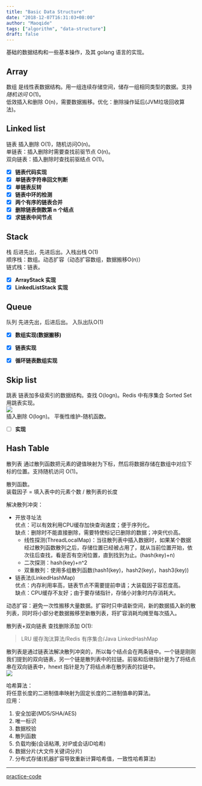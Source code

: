 ```yaml
---
title: "Basic Data Structure"
date: "2018-12-07T16:31:03+08:00"
author: "Maoqide"
tags: ["algorithm", "data-structure"]
draft: false
---
```


基础的数据结构和一些基本操作，及其 golang 语言的实现。    
<!--more--> 

## Array
数组 是线性表数据结构。用一组连续存储空间，储存一组相同类型的数据。支持*随机访问* O(1)。    
低效插入和删除 O(n)，需要数据搬移。优化：删除操作延后(JVM垃圾回收算法)。    

## Linked list
链表 插入删除 O(1)，随机访问O(n)。    
单链表：插入删除时需要查找前驱节点 O(n)。    
双向链表：插入删除时查找前驱结点 O(1)。    


- [X] **链表代码实现**
- [X] **单链表字符串回文判断**       
- [X] **单链表反转**    
- [X] **链表中环的检测**    
- [X] **两个有序的链表合并**
- [X] **删除链表倒数第 n 个结点**
- [X] **求链表中间节点**

## Stack
栈 后进先出，先进后出。入栈出栈 O(1)    
顺序栈：数组。动态扩容（动态扩容数组，数据搬移O(n)）    
链式栈：链表。    

- [X] **ArrayStack 实现**
- [X] **LinkedListStack 实现**  

## Queue
队列 先进先出，后进后出。 入队出队O(1)

- [X] **数组实现(数据搬移)**
- [X] **链表实现**
- [X] **循环链表数组实现**


## Skip list
跳表 链表加多级索引的数据结构。查找 O(logn)。Redis 中有序集合 Sorted Set 用跳表实现。    
![](/media/posts/algorithm/basic-data-structure/skip-list.jpg)    
插入删除 O(logn)。 平衡性维护-随机函数。    

- [ ] **实现**
  
## Hash Table
散列表 通过散列函数把元素的键值映射为下标，然后将数据存储在数组中对应下标的位置。支持随机访问 O(1)。    

散列函数。    
装载因子 = 填入表中的元素个数 / 散列表的长度    

解决散列冲突：    
- 开放寻址法   
优点：可以有效利用CPU缓存加快查询速度；便于序列化。    
缺点：删除时不能直接删除，需要特使标记已删除的数据；冲突代价高。    
	- 线性探测(ThreadLocalMap)：当往散列表中插入数据时，如果某个数据经过散列函数散列之后，存储位置已经被占用了，就从当前位置开始，依次往后查找，看是否有空闲位置，直到找到为止。(hash(key)+n)    
	- 二次探测：hash(key)+n^2    
	- 双重散列：使用多组散列函数(hash1(key)，hash2(key)，hash3(key))    
- 链表法(LinkedHashMap)    
优点：内存利用率高，链表节点不需要提前申请；大装载因子容忍度高。    
缺点：CPU缓存不友好；由于要存储指针，存储小对象时内存消耗大。    

动态扩容：避免一次性搬移大量数据。扩容时只申请新空间，新的数据插入新的散列表，同时将小部分老数据搬移至新散列表，将扩容消耗均摊至每次插入。    

散列表+双向链表 查找删除添加 O(1):    
> LRU 缓存淘汰算法/Redis 有序集合/Java LinkedHashMap    

散列表是通过链表法解决散列冲突的，所以每个结点会在两条链中。一个链是刚刚我们提到的双向链表，另一个链是散列表中的拉链。前驱和后继指针是为了将结点串在双向链表中，hnext 指针是为了将结点串在散列表的拉链中。    
![](/media/posts/algorithm/basic-data-structure/lru.jpg)    

哈希算法：    
将任意长度的二进制值串映射为固定长度的二进制值串的算法。    
应用：    
1. 安全加密(MD5/SHA/AES)    
2. 唯一标识    
3. 数据校验    
4. 散列函数    
5. 负载均衡(会话粘滞, 对IP或会话ID哈希)    
6. 数据分片(大文件关键词分片)    
7. 分布式存储(机器扩容导致重新计算哈希值，一致性哈希算法)    

---
[practice-code](https://github.com/maoqide/algorithm-test)